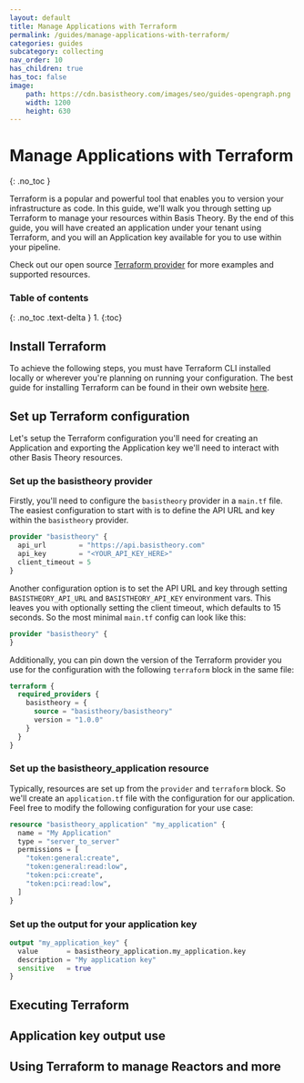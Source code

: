 ```yaml
---
layout: default
title: Manage Applications with Terraform
permalink: /guides/manage-applications-with-terraform/
categories: guides
subcategory: collecting
nav_order: 10
has_children: true
has_toc: false
image:
    path: https://cdn.basistheory.com/images/seo/guides-opengraph.png
    width: 1200
    height: 630
---
```


# Manage Applications with Terraform
{: .no_toc }

Terraform is a popular and powerful tool that enables you to version your infrastructure as code. In this guide, we'll walk
you through setting up Terraform to manage your resources within Basis Theory. By the end of this guide, you will have
created an application under your tenant using Terraform, and you will an Application key available for you to use within
your pipeline.

Check out our open source [Terraform provider](https://github.com/Basis-Theory/terraform-provider-basistheory) for more examples and supported resources.

### Table of contents
{: .no_toc .text-delta }
1. 
{:toc}

## Install Terraform

To achieve the following steps, you must have Terraform CLI installed locally or wherever you're planning on running your configuration.
The best guide for installing Terraform can be found in their own website [here](https://learn.hashicorp.com/tutorials/terraform/install-cli).

## Set up Terraform configuration

Let's setup the Terraform configuration you'll need for creating an Application and exporting the Application key we'll need
to interact with other Basis Theory resources.

### Set up the basistheory provider

Firstly, you'll need to configure the `basistheory` provider in a `main.tf` file. The easiest configuration to start with
is to define the API URL and key within the `basistheory` provider.

```terraform
provider "basistheory" {
  api_url        = "https://api.basistheory.com"
  api_key        = "<YOUR_API_KEY_HERE>"
  client_timeout = 5
}
```

Another configuration option is to set the API URL and key through setting `BASISTHEORY_API_URL` and `BASISTHEORY_API_KEY`
environment vars. This leaves you with optionally setting the client timeout, which defaults to 15 seconds. So the most
minimal `main.tf` config can look like this:

```terraform
provider "basistheory" {
}
```

Additionally, you can pin down the version of the Terraform provider you use for the configuration with the following `terraform`
block in the same file:

```terraform
terraform {
  required_providers {
    basistheory = {
      source = "basistheory/basistheory"
      version = "1.0.0"
    }
  }
}
```

### Set up the basistheory_application resource

Typically, resources are set up from the `provider` and `terraform` block. So we'll create an `application.tf` file with
the configuration for our application. Feel free to modify the following configuration for your use case:

```terraform
resource "basistheory_application" "my_application" {
  name = "My Application"
  type = "server_to_server"
  permissions = [
    "token:general:create",
    "token:general:read:low",
    "token:pci:create",
    "token:pci:read:low",
  ]
}
```

### Set up the output for your application key

```terraform
output "my_application_key" {
  value       = basistheory_application.my_application.key
  description = "My application key"
  sensitive   = true
}
```

## Executing Terraform

## Application key output use

## Using Terraform to manage Reactors and more
